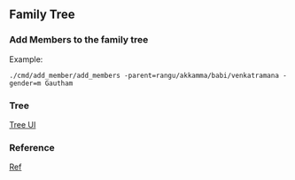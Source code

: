 ## Family Tree

### Add Members to the family tree
Example:
```
./cmd/add_member/add_members -parent=rangu/akkamma/babi/venkatramana -gender=m Gautham
```

### Tree

[Tree UI](https://kidiyoor.github.io/family)


### Reference

[Ref](https://bl.ocks.org/d3noob/43a860bc0024792f8803bba8ca0d5ecd)

